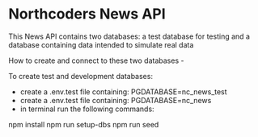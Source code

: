 # Northcoders News API

This News API contains two databases: a test database for testing and a database containing data intended to simulate real data

How to create and connect to these two databases -

To create test and development databases:
- create a .env.test file containing: PGDATABASE=nc_news_test
- create a .env.test file containing: PGDATABASE=nc_news
- in terminal run the following commands:

npm install
npm run setup-dbs
npm run seed